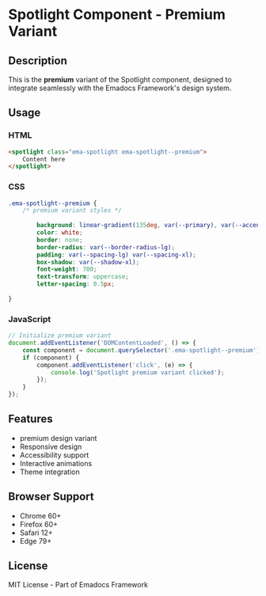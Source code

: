 # Spotlight Component - Premium Variant

## Description
This is the **premium** variant of the Spotlight component, designed to integrate seamlessly with the Emadocs Framework's design system.

## Usage

### HTML
```html
<spotlight class="ema-spotlight ema-spotlight--premium">
    Content here
</spotlight>
```

### CSS
```css
.ema-spotlight--premium {
    /* premium variant styles */
    
        background: linear-gradient(135deg, var(--primary), var(--accent));
        color: white;
        border: none;
        border-radius: var(--border-radius-lg);
        padding: var(--spacing-lg) var(--spacing-xl);
        box-shadow: var(--shadow-xl);
        font-weight: 700;
        text-transform: uppercase;
        letter-spacing: 0.5px;
    
}
```

### JavaScript
```javascript
// Initialize premium variant
document.addEventListener('DOMContentLoaded', () => {
    const component = document.querySelector('.ema-spotlight--premium');
    if (component) {
        component.addEventListener('click', (e) => {
            console.log('Spotlight premium variant clicked');
        });
    }
});
```

## Features
- premium design variant
- Responsive design
- Accessibility support
- Interactive animations
- Theme integration

## Browser Support
- Chrome 60+
- Firefox 60+
- Safari 12+
- Edge 79+

## License
MIT License - Part of Emadocs Framework
